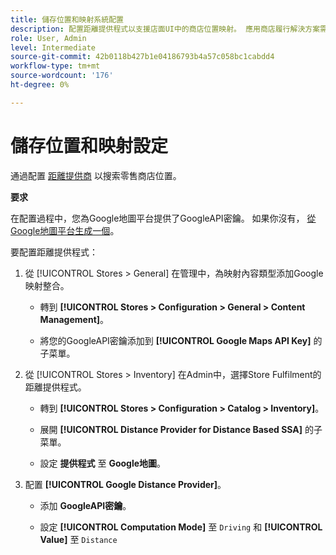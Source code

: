 ```yaml
---
title: 儲存位置和映射系統配置
description: 配置距離提供程式以支援店面UI中的商店位置映射。 應用商店履行解決方案需要一個距離提供商來啟用零售商店搜索以及端到端履行工作流的其他映射和計畫功能。
role: User, Admin
level: Intermediate
source-git-commit: 42b0118b427b1e04186793b4a57c058bc1cabdd4
workflow-type: tm+mt
source-wordcount: '176'
ht-degree: 0%

---
```



# 儲存位置和映射設定

通過配置 [距離提供商](https://docs.magento.com/user-guide/catalog/inventory-configure-distance-priority.html) 以搜索零售商店位置。

**要求**

在配置過程中，您為Google地圖平台提供了GoogleAPI密鑰。 如果你沒有， [從Google地圖平台生成一個](https://docs.magento.com/user-guide/catalog/inventory-configure-distance-priority.html#configure-google-maps)。

要配置距離提供程式：

1. 從 [!UICONTROL Stores > General] 在管理中，為映射內容類型添加Google映射整合。

   - 轉到 **[!UICONTROL Stores > Configuration  > General > Content Management]**。

   - 將您的GoogleAPI密鑰添加到 **[!UICONTROL Google Maps API Key]** 的子菜單。

1. 從 [!UICONTROL Stores > Inventory] 在Admin中，選擇Store Fulfilment的距離提供程式。

   - 轉到 **[!UICONTROL Stores > Configuration > Catalog > Inventory]**。

   - 展開 **[!UICONTROL Distance Provider for Distance Based SSA]** 的子菜單。

   - 設定 **提供程式** 至 **Google地圖**。

1. 配置 **[!UICONTROL Google Distance Provider]**。

   - 添加 **GoogleAPI密鑰**。

   - 設定 **[!UICONTROL Computation Mode]** 至 `Driving` 和 **[!UICONTROL Value]** 至 `Distance`
